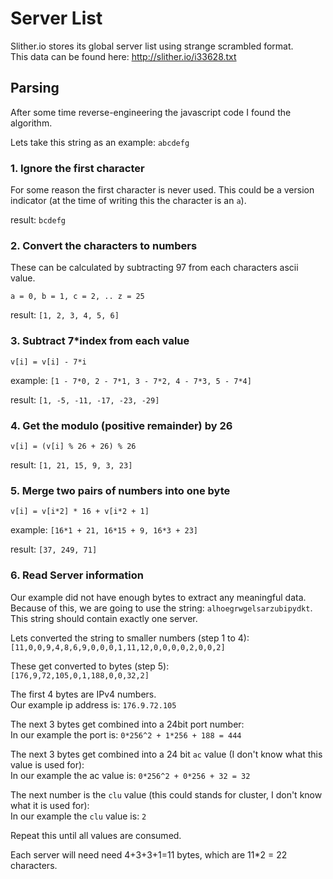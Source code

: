 # Server List

Slither.io stores its global server list using strange scrambled format.  
This data can be found here: http://slither.io/i33628.txt

## Parsing
After some time reverse-engineering the javascript code I found the algorithm.

Lets take this string as an example:
`abcdefg`

### 1. Ignore the first character
For some reason the first character is never used. 
This could be a version indicator (at the time of writing this the character is an `a`).

result: `bcdefg`

### 2. Convert the characters to numbers
These can be calculated by subtracting 97 from each characters ascii value.

`a = 0, b = 1, c = 2, .. z = 25`

result: `[1, 2, 3, 4, 5, 6]`

### 3. Subtract 7*index from each value
`v[i] = v[i] - 7*i`

example: `[1 - 7*0, 2 - 7*1, 3 - 7*2, 4 - 7*3, 5 - 7*4]`

result: `[1, -5, -11, -17, -23, -29]`

### 4. Get the modulo (positive remainder) by 26
`v[i] = (v[i] % 26 + 26) % 26`

result: `[1, 21, 15, 9, 3, 23]`

### 5. Merge two pairs of numbers into one byte
`v[i] = v[i*2] * 16 + v[i*2 + 1]`

example: `[16*1 + 21, 16*15 + 9, 16*3 + 23]`

result: `[37, 249, 71]`

### 6. Read Server information
Our example did not have enough bytes to extract any meaningful data.
Because of this, we are going to use the string: `alhoegrwgelsarzubipydkt`.
This string should contain exactly one server.

Lets converted the string to smaller numbers (step 1 to 4):  
`[11,0,0,9,4,8,6,9,0,0,0,1,11,12,0,0,0,0,2,0,0,2]`

These get converted to bytes (step 5):  
`[176,9,72,105,0,1,188,0,0,32,2]`

The first 4 bytes are IPv4 numbers.  
Our example ip address is: `176.9.72.105`

The next 3 bytes get combined into a 24bit port number:  
In our example the port is: `0*256^2 + 1*256 + 188 = 444`

The next 3 bytes get combined into a 24 bit `ac` value (I don't know what this value is used for):  
In our example the ac value is: `0*256^2 + 0*256 + 32 = 32`

The next number is the `clu` value (this could stands for cluster, I don't know what it is used for):  
In our example the `clu` value is: `2`

Repeat this until all values are consumed.

Each server will need need 4+3+3+1=11 bytes, which are 11*2 = 22 characters.
